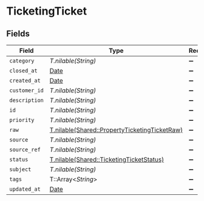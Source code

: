 # TicketingTicket


## Fields

| Field                                                                                              | Type                                                                                               | Required                                                                                           | Description                                                                                        |
| -------------------------------------------------------------------------------------------------- | -------------------------------------------------------------------------------------------------- | -------------------------------------------------------------------------------------------------- | -------------------------------------------------------------------------------------------------- |
| `category`                                                                                         | *T.nilable(String)*                                                                                | :heavy_minus_sign:                                                                                 | N/A                                                                                                |
| `closed_at`                                                                                        | [Date](https://ruby-doc.org/stdlib-2.6.1/libdoc/date/rdoc/Date.html)                               | :heavy_minus_sign:                                                                                 | N/A                                                                                                |
| `created_at`                                                                                       | [Date](https://ruby-doc.org/stdlib-2.6.1/libdoc/date/rdoc/Date.html)                               | :heavy_minus_sign:                                                                                 | N/A                                                                                                |
| `customer_id`                                                                                      | *T.nilable(String)*                                                                                | :heavy_minus_sign:                                                                                 | N/A                                                                                                |
| `description`                                                                                      | *T.nilable(String)*                                                                                | :heavy_minus_sign:                                                                                 | N/A                                                                                                |
| `id`                                                                                               | *T.nilable(String)*                                                                                | :heavy_minus_sign:                                                                                 | N/A                                                                                                |
| `priority`                                                                                         | *T.nilable(String)*                                                                                | :heavy_minus_sign:                                                                                 | N/A                                                                                                |
| `raw`                                                                                              | [T.nilable(Shared::PropertyTicketingTicketRaw)](../../models/shared/propertyticketingticketraw.md) | :heavy_minus_sign:                                                                                 | N/A                                                                                                |
| `source`                                                                                           | *T.nilable(String)*                                                                                | :heavy_minus_sign:                                                                                 | N/A                                                                                                |
| `source_ref`                                                                                       | *T.nilable(String)*                                                                                | :heavy_minus_sign:                                                                                 | N/A                                                                                                |
| `status`                                                                                           | [T.nilable(Shared::TicketingTicketStatus)](../../models/shared/ticketingticketstatus.md)           | :heavy_minus_sign:                                                                                 | N/A                                                                                                |
| `subject`                                                                                          | *T.nilable(String)*                                                                                | :heavy_minus_sign:                                                                                 | N/A                                                                                                |
| `tags`                                                                                             | T::Array<*String*>                                                                                 | :heavy_minus_sign:                                                                                 | N/A                                                                                                |
| `updated_at`                                                                                       | [Date](https://ruby-doc.org/stdlib-2.6.1/libdoc/date/rdoc/Date.html)                               | :heavy_minus_sign:                                                                                 | N/A                                                                                                |